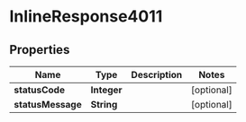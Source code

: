 
# InlineResponse4011

## Properties
Name | Type | Description | Notes
------------ | ------------- | ------------- | -------------
**statusCode** | **Integer** |  |  [optional]
**statusMessage** | **String** |  |  [optional]



